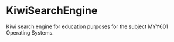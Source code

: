 # KiwiSearchEngine
Kiwi search engine for education purposes for the subject MYY601 Operating Systems.
